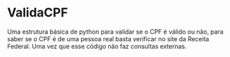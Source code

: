 # ValidaCPF
Uma estrutura básica de python para validar se o CPF é válido ou não, para saber se o CPF é de uma pessoa real basta verificar no site da Receita Federal. Uma vez que esse código não faz consultas externas.
